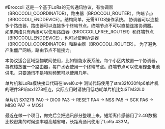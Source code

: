 #Broccoli
这是一个基于LoRa的无线通讯协议，有协调器（BROCCOLI_COORDINATOR），路由器（BROCCOLI_ROUTER），终端节点（BROCCOLI_ENDDEVICE）。结构简单，无需RTOS操作系统。
协调器可以连接多个路由器，路由器可以连接多个终端节点，终端节点不可以直接连接协调器。
如果网络只有两级可以使用路由器（BROCCOLI_FREE_ROUTER）和终端节点（BROCCOLI_ENDDEVICE），也可以使用协调器（BROCCOLI_COORDINATOR）和路由器（BROCCOLI_ROUTER）。
为了避免产生僵尸网络，路由节点不能接力。

本协议适合区域型物联网使用，比如智能水表系统。每个小区内放置一个协调器，每栋楼放置一个路由器，每户水表使用一个终端节点。终端节点可以使用锂亚电池供电，只要通讯不是特别频繁可以使用几年。

单片机和LoRa模块接口代码在level0.c中
测试代码使用了stm32f030f4p6单片机的硬件SPI和sx1278相连，实际应用时请使用低功耗单片机比如STM32L0

单片机	SX1278
PA0	->	DIO0
PA3	->	RESET
PA4	->	NSS
PA5	->	SCK
PA6	->	MISO
PA7	->	MOSI

最近在做一个项目，做完后会把通讯部分整理上来。短距离传感器用了2.4G数据比较密集的时候速率越高越省电，长距离通讯使用了LoRa 433M。